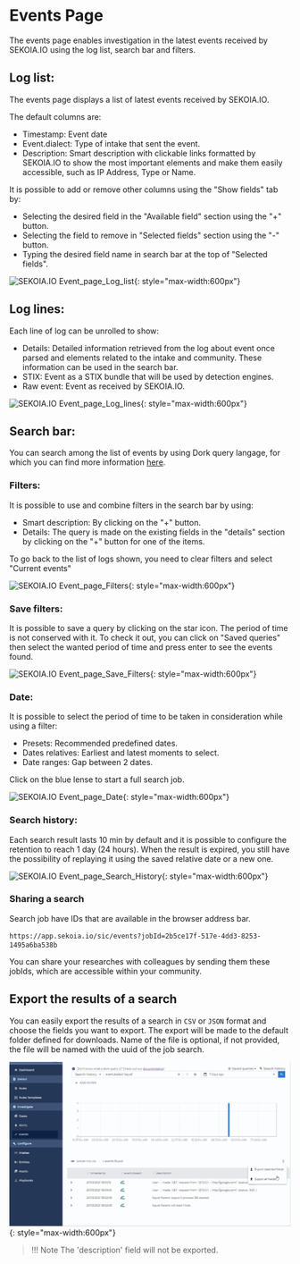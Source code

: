 # Events Page

The events page enables investigation in the latest events received by SEKOIA.IO using the log list, search bar and filters.

## Log list:

The events page displays a list of latest events received by SEKOIA.IO.

The default columns are:

- Timestamp: Event date
- Event.dialect: Type of intake that sent the event.
- Description: Smart description with clickable links formatted by SEKOIA.IO to show the most important elements and make them easily accessible, such as IP Address, Type or Name.

It is possible to add or remove other columns using the "Show fields" tab by:

- Selecting the desired field in the "Available field" section using the "+" button.
- Selecting the field to remove in "Selected fields" section using the "-" button.
- Typing the desired field name in search bar at the top of "Selected fields".

![SEKOIA.IO Event_page_Log_list](../assets/operation_center/ev_log_list.gif){: style="max-width:600px"}

## Log lines:

Each line of log can be unrolled to show:

- Details: Detailed information retrieved from the log about event once parsed and elements related to the intake and community. These information can be used in the search bar.
- STIX: Event as a STIX bundle that will be used by detection engines.
- Raw event: Event as received by SEKOIA.IO.

![SEKOIA.IO Event_page_Log_lines](../assets/operation_center/ev_log_lines.gif){: style="max-width:600px"}


## Search bar:

You can search among the list of events by using Dork query langage, for which you can find more information [here](../searching/dork.md).

### Filters:

It is possible to use and combine filters in the search bar by using:

- Smart description: By clicking on the "+" button.
- Details: The query is made on the existing fields in the "details" section by clicking on the "+" button for one of the items.

To go back to the list of logs shown, you need to clear filters and select "Current events"

![SEKOIA.IO Event_page_Filters](../assets/operation_center/ev_filters.gif){: style="max-width:600px"}

### Save filters:

It is possible to save a query by clicking on the star icon. The period of time is not conserved with it. 
To check it out, you can click on "Saved queries" then select the wanted period of time and press enter to see the events found.

![SEKOIA.IO Event_page_Save_Filters](../assets/operation_center/ev_save_filters.gif){: style="max-width:600px"}

### Date:

It is possible to select the period of time to be taken in consideration while using a filter:

- Presets: Recommended predefined dates.
- Dates relatives: Earliest and latest moments to select.
- Date ranges: Gap between 2 dates.

Click on the blue lense to start a full search job.

![SEKOIA.IO Event_page_Date](../assets/operation_center/ev_date.gif){: style="max-width:600px"}

### Search history:

Each search result lasts 10 min by default and it is possible to configure the retention to reach 1 day (24 hours). When the result is expired, you still have the possibility of replaying it using the saved relative date or a new one.

![SEKOIA.IO Event_page_Search_History](../assets/operation_center/ev_search_history.gif){: style="max-width:600px"}

### Sharing a search

Search job have IDs that are available in the browser address bar. 

```
https://app.sekoia.io/sic/events?jobId=2b5ce17f-517e-4dd3-8253-1495a6ba538b
```

You can share your researches with colleagues by sending them these jobIds, which are accessible within your community.

## Export the results of a search

You can easily export the results of a search in `CSV` or `JSON` format and choose the fields you want to export. The export will be made to the default folder defined for downloads. Name of the file is optional, if not provided, the file will be named with the uuid of the job search.

![SEKOIA.IO Search result export](../assets/operation_center/ev_export_results.gif){: style="max-width:600px"}

> !!! Note
>     The 'description' field will not be exported.

